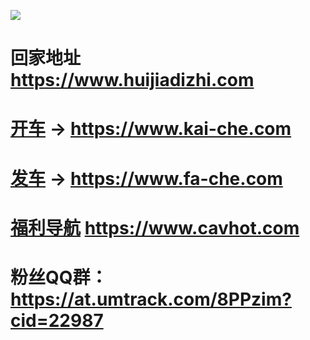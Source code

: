 

<a href="https://at.umtrack.com/jWnKPb" target="_blank"><img src="https://raw.githubusercontent.com/huijiadizhi/-/master/button.png"  /></a>

# 回家地址 https://www.huijiadizhi.com


# [开车](https://github.com/kai-che/kaiche) → https://www.kai-che.com 

# [发车](https://github.com/kai-che/fache) → https://www.fa-che.com 

# [福利导航](https://github.com/91porn-pornhub/www.cav.ooo/) https://www.cavhot.com 

# 粉丝QQ群：https://at.umtrack.com/8PPzim?cid=22987
